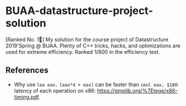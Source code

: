 # BUAA-datastructure-project-solution
[Ranked No. 1🥇] My solution for the course project of Datastructure 2019'Spring @ BUAA. Plenty of C++ tricks, hacks, and optimizations are used for extreme efficiency. Ranked 1/800 in the efficiency test.



## References

- Why use `lea eax，[eax*4 + eax]` can be faster than `imul eax, $100`: latency of each operation on x86: https://gmplib.org/%7Etege/x86-timing.pdf. 
